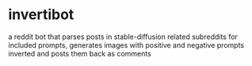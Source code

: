 # invertibot
a reddit bot that parses posts in stable-diffusion related subreddits for included prompts, generates images with positive and negative prompts inverted and posts them back as comments
